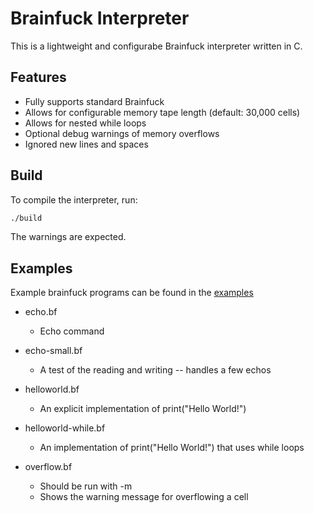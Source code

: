 # Brainfuck Interpreter

This is a lightweight and configurabe Brainfuck interpreter written in C.

## Features

- Fully supports standard Brainfuck
- Allows for configurable memory tape length (default: 30,000 cells)
- Allows for nested while loops
- Optional debug warnings of memory overflows
- Ignored new lines and spaces

## Build

To compile the interpreter, run:
```bash
./build
```
The warnings are expected.

## Examples

Example brainfuck programs can be found in the [examples](./examples)
* echo.bf
	* Echo command
	
* echo-small.bf 
	* A test of the reading and writing -- handles a few echos

* helloworld.bf 
	* An explicit implementation of print("Hello World!")

* helloworld-while.bf
	* An implementation of print("Hello World!") that uses while loops

* overflow.bf
	* Should be run with -m 
	* Shows the warning message for overflowing a cell
